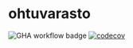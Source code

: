 # ohtuvarasto

![GHA workflow badge](https://github.com/vejol/ohtuvarasto/workflows/CI/badge.svg)
[![codecov](https://codecov.io/gh/vejol/ohtuvarasto/graph/badge.svg?token=PXKPK93J86)](https://codecov.io/gh/vejol/ohtuvarasto)
